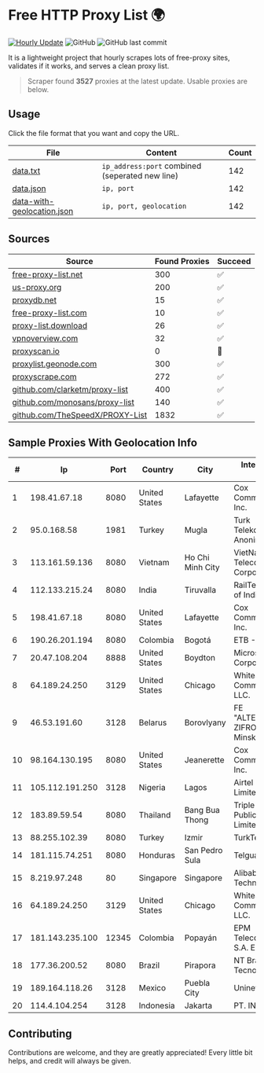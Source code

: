 
# Free HTTP Proxy List 🌍

[![Hourly Update](https://github.com/mertguvencli/http-proxy-list/actions/workflows/main.yml/badge.svg?branch=main)](https://github.com/mertguvencli/http-proxy-list/actions/workflows/main.yml)
![GitHub](https://img.shields.io/github/license/mertguvencli/http-proxy-list)
![GitHub last commit](https://img.shields.io/github/last-commit/mertguvencli/http-proxy-list)

It is a lightweight project that hourly scrapes lots of free-proxy sites, validates if it works, and serves a clean proxy list.


> Scraper found **3527** proxies at the latest update. Usable proxies are below.

## Usage

Click the file format that you want and copy the URL.


|File|Content|Count|
|----|-------|-----|
|[data.txt](https://raw.githubusercontent.com/mertguvencli/http-proxy-list/main/proxy-list/data.txt)|`ip_address:port` combined (seperated new line)|142|
|[data.json](https://raw.githubusercontent.com/mertguvencli/http-proxy-list/main/proxy-list/data.json)|`ip, port`|142|
|[data-with-geolocation.json](https://raw.githubusercontent.com/mertguvencli/http-proxy-list/main/proxy-list/data-with-geolocation.json)|`ip, port, geolocation`|142|

## Sources

|Source|Found Proxies|Succeed|
|------|-------------|-------|
|[free-proxy-list.net](https://free-proxy-list.net)|300|✅|
|[us-proxy.org](https://www.us-proxy.org)|200|✅|
|[proxydb.net](http://proxydb.net)|15|✅|
|[free-proxy-list.com](https://free-proxy-list.com/?page=&port=&type%5B%5D=http&type%5B%5D=https&up_time=0&search=Search)|10|✅|
|[proxy-list.download](https://www.proxy-list.download/HTTP)|26|✅|
|[vpnoverview.com](https://vpnoverview.com/privacy/anonymous-browsing/free-proxy-servers)|32|✅|
|[proxyscan.io](https://www.proxyscan.io)|0|🚫|
|[proxylist.geonode.com](https://proxylist.geonode.com/api/proxy-list?limit=300&page=1&sort_by=lastChecked&sort_type=desc&protocols=http,https)|300|✅|
|[proxyscrape.com](https://api.proxyscrape.com/v2/?request=displayproxies&protocol=http&timeout=10000&country=all&ssl=all&anonymity=all)|272|✅|
|[github.com/clarketm/proxy-list](https://raw.githubusercontent.com/clarketm/proxy-list/master/proxy-list-raw.txt)|400|✅|
|[github.com/monosans/proxy-list](https://raw.githubusercontent.com/monosans/proxy-list/main/proxies/http.txt)|140|✅|
|[github.com/TheSpeedX/PROXY-List](https://raw.githubusercontent.com/TheSpeedX/PROXY-List/master/http.txt)|1832|✅|


## Sample Proxies With Geolocation Info

|#|Ip|Port|Country|City|Internet Service Provider|
|-|--|----|-------|----|-------------------------|
|1|198.41.67.18|8080|United States|Lafayette|Cox Communications Inc.|
|2|95.0.168.58|1981|Turkey|Mugla|Turk Telekomunikasyon Anonim Sirketi|
|3|113.161.59.136|8080|Vietnam|Ho Chi Minh City|VietNam Post and Telecom Corporation|
|4|112.133.215.24|8080|India|Tiruvalla|RailTel Corporation of India Ltd.|
|5|198.41.67.18|8080|United States|Lafayette|Cox Communications Inc.|
|6|190.26.201.194|8080|Colombia|Bogotá|ETB - Colombia|
|7|20.47.108.204|8888|United States|Boydton|Microsoft Corporation|
|8|64.189.24.250|3129|United States|Chicago|WhiteSky Communications, LLC.|
|9|46.53.191.60|3128|Belarus|Borovlyany|FE "ALTERNATIVNAYA ZIFROVAYA SET" Minsk|
|10|98.164.130.195|8080|United States|Jeanerette|Cox Communications Inc.|
|11|105.112.191.250|3128|Nigeria|Lagos|Airtel Networks Limited|
|12|183.89.59.54|8080|Thailand|Bang Bua Thong|Triple T Broadband Public Company Limited|
|13|88.255.102.39|8080|Turkey|Izmir|TurkTelekom|
|14|181.115.74.251|8080|Honduras|San Pedro Sula|Telgua|
|15|8.219.97.248|80|Singapore|Singapore|Alibaba (US) Technology Co., Ltd.|
|16|64.189.24.250|3129|United States|Chicago|WhiteSky Communications, LLC.|
|17|181.143.235.100|12345|Colombia|Popayán|EPM Telecomunicaciones S.A. E.S.P.|
|18|177.36.200.52|8080|Brazil|Pirapora|NT Brasil Tecnologia Ltda. ME|
|19|189.164.118.26|3128|Mexico|Puebla City|Uninet S.A. de C.V|
|20|114.4.104.254|3128|Indonesia|Jakarta|PT. INDOSAT Tbk|



## Contributing

Contributions are welcome, and they are greatly appreciated! Every
little bit helps, and credit will always be given.

